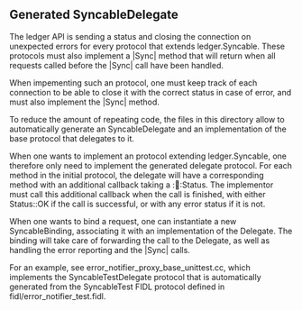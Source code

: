 ## Generated SyncableDelegate ##

The ledger API is sending a status and closing the connection on unexpected
errors for every protocol that extends ledger.Syncable. These protocols
must also implement a |Sync| method that will return when all requests called
before the |Sync| call have been handled.

When impementing such an protocol, one must keep track of each connection to be
able to close it with the correct status in case of error, and must also
implement the |Sync| method.

To reduce the amount of repeating code, the files in this directory allow to
automatically generate an SyncableDelegate and an implementation of the
base protocol that delegates to it.

When one wants to implement an protocol extending ledger.Syncable, one
therefore only need to implement the generated delegate protocol. For each
method in the initial protocol, the delegate will have a corresponding method
with an additional callback taking a ::ledger::Status. The implementor
must call this additional callback when the call is finished, with either
Status::OK if the call is successful, or with any error status if it is not.

When one wants to bind a request, one can instantiate a new
SyncableBinding, associating it with an implementation of the Delegate. The
binding will take care of forwarding the call to the Delegate, as well as handling
the error reporting and the |Sync| calls.

For an example, see error\_notifier\_proxy\_base\_unittest.cc, which implements
the SyncableTestDelegate protocol that is automatically generated from the
SyncableTest FIDL protocol defined in fidl/error\_notifier\_test.fidl.
